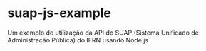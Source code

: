 # suap-js-example

Um exemplo de utilização da API do SUAP (Sistema Unificado de Administração Pública) do IFRN usando Node.js